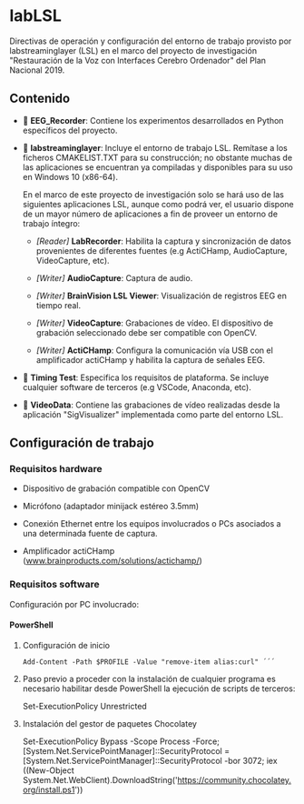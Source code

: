 # labLSL
Directivas de operación y configuración del entorno de trabajo provisto por labstreaminglayer (LSL) en el marco del proyecto de investigación "Restauración de la Voz con Interfaces Cerebro Ordenador" del Plan Nacional 2019.

## Contenido
- :file_folder: **EEG_Recorder**: Contiene los experimentos desarrollados en Python específicos del proyecto. 

- :file_folder: **labstreaminglayer**: Incluye el entorno de trabajo LSL. Remítase a los ficheros CMAKELIST.TXT para su construcción; no obstante muchas de las aplicaciones se encuentran ya compiladas y disponibles para su uso en Windows 10 (x86-64). 
  
  En el marco de este proyecto de investigación solo se hará uso de las siguientes aplicaciones LSL, aunque como podrá ver, el usuario dispone de un mayor número de aplicaciones a fin de proveer un entorno de trabajo íntegro: 

  - *[Reader]* **LabRecorder**: Habilita la captura y sincronización de datos provenientes de diferentes fuentes (e.g ActiCHamp, AudioCapture, VideoCapture, etc).
  
  - *[Writer]* **AudioCapture**: Captura de audio.
  
  - *[Writer]* **BrainVision LSL Viewer**: Visualización de registros EEG en tiempo real.
  
  - *[Writer]* **VideoCapture**: Grabaciones de vídeo. El dispositivo de grabación seleccionado debe ser compatible con OpenCV.
  
  - *[Writer]* **ActiCHamp**: Configura la comunicación vía USB con el amplificador actiCHamp y habilita la captura de señales EEG.
  
- :file_folder: **Timing Test**: Especifica los requisitos de plataforma. Se incluye cualquier software de terceros (e.g VSCode, Anaconda, etc). 

- :file_folder: **VideoData**: Contiene las grabaciones de vídeo realizadas desde la aplicación "SigVisualizer" implementada como parte del entorno LSL.

## Configuración de trabajo

### Requisitos hardware

- Dispositivo de grabación compatible con OpenCV

- Micrófono (adaptador minijack estéreo 3.5mm)

- Conexión Ethernet entre los equipos involucrados o PCs asociados a una determinada fuente de captura.

- Amplificador actiCHamp (www.brainproducts.com/solutions/actichamp/)

### Requisitos software
Configuración por PC involucrado:
#### PowerShell

1. Configuración de inicio 

	```Add-Content -Path $PROFILE -Value "$ProgressPreference = 'SilentlyContinue'"
	Add-Content -Path $PROFILE -Value "remove-item alias:curl" ´´´
	
2. Paso previo a proceder con la instalación de cualquier programa es necesario habilitar desde PowerShell la ejecución de scripts de terceros:

	Set-ExecutionPolicy Unrestricted

3. Instalación del gestor de paquetes Chocolatey

	Set-ExecutionPolicy Bypass -Scope Process -Force; [System.Net.ServicePointManager]::SecurityProtocol = [System.Net.ServicePointManager]::SecurityProtocol -bor 3072; iex ((New-Object System.Net.WebClient).DownloadString('https://community.chocolatey.org/install.ps1'))
